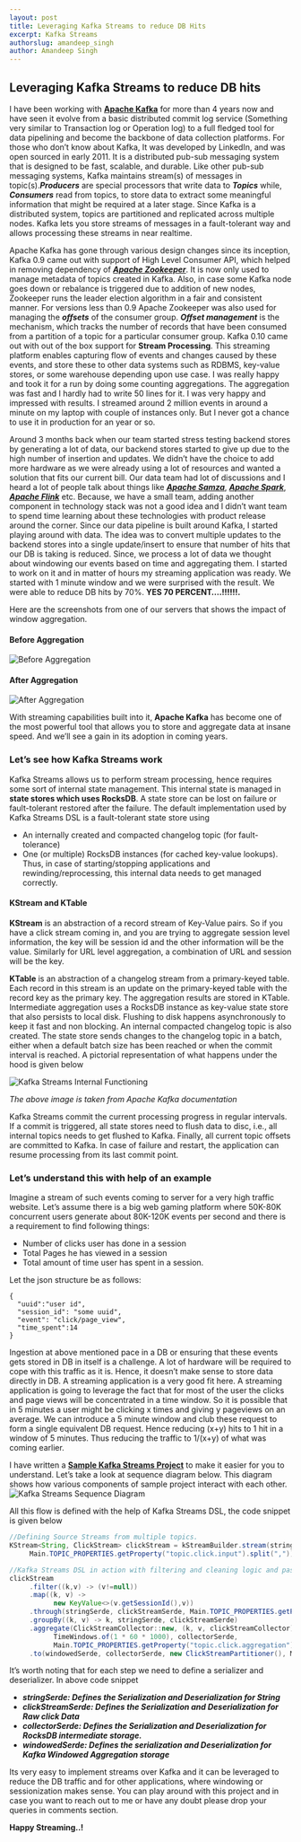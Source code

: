 ```yaml
---
layout: post
title: Leveraging Kafka Streams to reduce DB Hits
excerpt: Kafka Streams
authorslug: amandeep_singh
author: Amandeep Singh
---
```



## Leveraging Kafka Streams to reduce DB hits
I have been working with [**Apache Kafka**](https://kafka.apache.org/ "** Apache Kafka**") for more than 4 years now and have seen it evolve from a basic distributed commit log service (Something very similar to Transaction log or Operation log) to a full fledged tool for data pipelining and become the backbone of data collection platforms.
For those who don’t know about Kafka, It was developed by LinkedIn, and was open sourced in early 2011. It is a distributed pub-sub messaging system that is designed to be fast, scalable, and durable. Like other pub-sub messaging systems, Kafka maintains stream(s) of messages in topic(s).***Producers*** are special processors that write data to ***Topics*** while, ***Consumers*** read from topics, to store data to extract some meaningful information that might be required at a later stage. Since Kafka is a distributed system, topics are partitioned and replicated across multiple nodes. Kafka lets you store streams of messages in a fault-tolerant way and allows processing these streams in near realtime.

Apache Kafka has gone through various design changes since its inception, Kafka 0.9 came out with support of High Level Consumer API, which helped in removing dependency of [***Apache Zookeeper***](http://zookeeper.apache.org/). It is now only used to manage metadata of topics created in Kafka. Also, in case some Kafka node goes down or rebalance is triggered due to addition of new nodes, Zookeeper runs the leader election algorithm in a fair and consistent manner. For versions less than 0.9 Apache Zookeeper was also used for managing the ***offsets*** of the consumer group. ***Offset management*** is the mechanism, which tracks the number of records that have been consumed from a partition of a topic for a particular consumer group.
Kafka 0.10 came out with out of the box support for **Stream Processing**. This streaming platform enables capturing flow of events and changes caused by these events, and store these to other data systems such as RDBMS, key-value stores, or some warehouse depending upon use case.  I was really happy and took it for a run by doing some counting aggregations. The aggregation was fast and I hardly had to write 50 lines for it. I was very happy and impressed with results. I streamed around 2 million events in around a minute on my laptop with couple of instances only. But I never got a chance to use it in production for an year or so.

Around 3 months back when our team started stress testing backend stores by generating a lot of data, our backend stores started to give up due to the high number of insertion and updates. We didn’t have the choice to add more hardware as we were already using a lot of resources and wanted a solution that fits our current bill. Our data team had lot of discussions and I heard a lot of people talk about things like [***Apache Samza***](http://samza.apache.org/ "Apache Samza"), [***Apache Spark***](https://spark.apache.org/ "***Apache Spark***"), [***Apache Flink***](https://flink.apache.org/ "***Apache Flink***") etc. Because, we have a small team, adding another component in technology stack was not a good idea and I didn’t want team to spend time learning about these technologies with product release around the corner. 
Since our data pipeline is built around Kafka, I started playing around with data. The idea was to convert multiple updates to the backend stores into a single update/insert to ensure that number of hits that our DB is taking is reduced. Since, we process a lot of data we thought about windowing our events based on time and aggregating them. I started to work on it and in matter of hours my streaming application was ready. We started with 1 minute window and we were surprised with the result. We were able to reduce DB hits by 70%. **YES 70 PERCENT….!!!!!!.** 

Here are the screenshots  from one of our servers that shows the impact of window aggregation.
#### Before Aggregation
![Before Aggregation](/images/2017/10/kafka-streams-before-aggregation.png "Before Aggregation")

#### After Aggregation
![After Aggregation](/images/2017/10/kafka-streams-after-aggregation.png "After Aggregation")

With streaming capabilities built into it, **Apache Kafka** has become one of the most powerful tool that allows you to store and aggregate data at insane speed. And we’ll see a gain in its  adoption in coming years.

### Let’s see how Kafka Streams work
Kafka Streams allows us to perform stream processing, hence requires some sort of internal state management. This internal state is managed in **state stores which uses RocksDB**. A state store can be lost on failure or fault-tolerant restored after the failure. The default implementation used by Kafka Streams DSL is a fault-tolerant state store using
- An internally created and compacted changelog topic (for fault-tolerance)
- One (or multiple) RocksDB instances (for cached key-value lookups). Thus, in case of starting/stopping applications and rewinding/reprocessing, this internal data needs to get managed correctly.

#### KStream and KTable
**KStream** is an abstraction of a record stream of Key-Value pairs. So if you have a click stream coming in, and you are trying to aggregate session level information, the key will be session id and the other information will be the value. Similarly for URL level aggregation, a combination of URL and session will be the key.

**KTable** is an abstraction of a changelog stream from a primary-keyed table. Each record in this stream is an update on the primary-keyed table with the record key as the primary key. 
The aggregation results are stored in KTable. Intermediate aggregation uses a RocksDB instance as key-value state store that also persists to local disk. Flushing to disk happens asynchronously to keep it fast and non blocking. An internal compacted changelog topic is also created. The state store sends changes to the changelog topic in a batch, either when a default batch size has been reached or when the commit interval is reached.
A pictorial representation of what happens under the hood is given below

![Kafka Streams Internal Functioning](/images/2017/10/kafka-streams-internal-functioning.png "Kafka Streams Internal Functioning")

*The above image is taken from Apache Kafka documentation*

Kafka Streams commit the current processing progress in regular intervals. If a commit is triggered, all state stores need to flush data to disc, i.e., all internal topics needs to get flushed to Kafka. Finally, all current topic offsets are committed to Kafka. In case of failure and restart, the application can resume processing from its last commit point.

### Let’s understand this with help of an example
Imagine a stream of such events coming to server for a very high traffic website. Let’s assume there is a big web gaming platform where 50K-80K concurrent users generate about 80K-120K events per second and there is a requirement to find following things:
- Number of clicks user has done in a session
- Total Pages he has viewed in a session
- Total amount of time user has spent in a session.

Let the json structure be as follows:
    
    {
      "uuid":"user id",
      "session_id": "some uuid",
      "event": "click/page_view",
      "time_spent":14
    }

Ingestion at above mentioned pace in a DB or ensuring that these events gets stored in DB in itself is a challenge. A lot of hardware will be required to cope with this traffic as it is. Hence, it doesn’t make sense to store data directly in DB. A streaming application is a very good fit here. A streaming application is going to leverage the fact that for most of the user the clicks and page views will be concentrated in a time window. So it is possible that in 5 minutes a user might be clicking x times and giving y pageviews on an average. We can introduce a 5 minute window and club these request to form a single equivalent DB request. Hence reducing (x+y) hits to 1 hit in a window of 5 minutes. Thus reducing the traffic to 1/(x+y) of what was coming earlier. 

I have written a [**Sample Kafka Streams Project**](https://github.com/aman1064/kafka-streams-example " Sample Project") to make it easier for you to understand.
Let’s take a look at sequence diagram below. This diagram shows how various components of sample project interact with each other.
![Kafka Streams Sequence Diagram](/images/2017/10/kafka-streams-aggregation-sequence.png "Kafka Streams Sequence Diagram")

All this flow is defined with the help of Kafka Streams DSL, the code snippet is given below
```java
//Defining Source Streams from multiple topics.
KStream<String, ClickStream> clickStream = kStreamBuilder.stream(stringSerde, clickStreamSerde,
     Main.TOPIC_PROPERTIES.getProperty("topic.click.input").split(","));

//Kafka Streams DSL in action with filtering and cleaning logic and passing it through aggregation collector
clickStream
     .filter((k,v) -> (v!=null))
     .map((k, v) ->
           new KeyValue<>(v.getSessionId(),v))
     .through(stringSerde, clickStreamSerde, Main.TOPIC_PROPERTIES.getProperty("topic.click.output"))
     .groupBy((k, v) -> k, stringSerde, clickStreamSerde)
     .aggregate(ClickStreamCollector::new, (k, v, clickStreamCollector) -> clickStreamCollector.add(v),
           TimeWindows.of(1 * 60 * 1000), collectorSerde,
           Main.TOPIC_PROPERTIES.getProperty("topic.click.aggregation"))
     .to(windowedSerde, collectorSerde, new ClickStreamPartitioner(), Main.TOPIC_PROPERTIES.getProperty("topic.click.summary"));
```
It’s worth noting that for each step we need to define a serializer and deserializer. In above code snippet
- ***stringSerde: Defines the Serialization and Deserialization for String***
- ***clickStreamSerde: Defines the Serialization and Deserialization for Raw click Data***
- ***collectorSerde: Defines the Serialization and Deserialization for RocksDB intermediate storage.***
- ***windowedSerde: Defines the serialization and Deserialization for Kafka Windowed Aggregation storage***

Its very easy to implement streams over Kafka and it can be leveraged to reduce the DB traffic and for other applications, where windowing or sessionization makes sense. You can play around with this project and in case you want to reach out to me or have any doubt please drop your queries in comments section.

**Happy Streaming..!**

